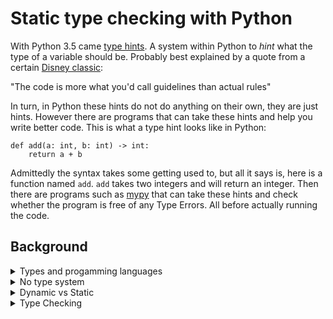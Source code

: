 # Static type checking with Python

With Python 3.5 came [type hints](https://www.python.org/dev/peps/pep-0484/). A system within Python to *hint* what the type of a variable should be. Probably best explained by a quote from a certain [Disney classic](https://www.imdb.com/title/tt0325980/):

"The code is more what you'd call guidelines than actual rules"

In turn, in Python these hints do not do anything on their own, they are just hints. However there are programs that can take these hints and help you write better code. This is what a type hint looks like in Python:

```Py
def add(a: int, b: int) -> int:
    return a + b
```

Admittedly the syntax takes some getting used to, but all it says is, here is a function named `add`. `add` takes two integers and will return an integer. Then there are programs such as [mypy](http://mypy-lang.org/) that can take these hints and check whether the program is free of any Type Errors. All before actually running the code.


## Background
<details>
<summary>Types and progamming languages</summary>

Different programming languages have different type systems, but why? Take a quick peek at the example below:


### Python

```Py
def add(a, b):
    return a + b
```

Python's approach is simple, we'll just run the code and see if it works. If `a` and `b` can be added together, then great let's add them together. This all works:

```Py
add(1, 2)
add(1, 2.0)
add([1, 2], [3, 4])
```

But this does **not**:

```Py
add([1, 2], 3)
```

And worse yet, we won't know that it does not work until this code is actually run. If the code is not properly tested, then running this function might not happen until its shipped to the client. In which case... **nightmares**.


### C

Okay, but what about other languages? Remember C?

```C
// C
int add(int a, int b) {
    return a + b;
}
```

C takes a wildly different approach, put a concrete type in front of everything and check it when trying to compile. That way we'll know up front whether the code will even run. Because this:

```
add(1.0, 2.0);
```

Will nicely throw a compile error. No chance that this code reaches the client's desk! But wait, surely adding floats together is fine, right? Easy fix, write more code:

```C
float add(float a, float b) {
    return a + b;
}
```

> For the curious, there are ways to escape C's type system through the use of casting and pointers. Most notably through the use of `void` pointers.


### Java

Let's find a middleground, Java. Java is a bureaucratic programming languages of sorts. Nothing is assumed, and everything has to be explicitly denoted. Here is an example: 

```java
public static Number add(Number a, Number b) {
    return a.doubleValue() + two.doubleValue();
}
```

Quickly jumping over `public static`, which just means this function can be called from anywhere (`public`) and is always available (`static`). You'll find the word `Number`.

What is a `Number`? Well, as it turns out, [Number](https://docs.oracle.com/javase/8/docs/api/java/lang/Number.html) is a `class` of which each number (`Integer`, `Float`, `Double`, etc.) inherits. So really what this function says is, anything that inherits from Number, and thus can do anything a Number can do, can be passed into this function.

`a.doubleValue()`??? Inside the function it is now unknown what types `a` and `b` are. All we know is that they are both `Number`s. At this point we can only assume that `a` and `b` can do anything a `Number` can do and that is not much! In fact, a `Number` in Java can only convert itself to a more concrete `Double`, `Integer`, `Float`, etc. So what this function does is convert both `a` and `b` to `Double`s and then adds them together. Luckily the resulting `Double` is also a `Number` so we can immediately return it.

Through this, this all works:

```java
add(1, 2);
add(4.0, 5);
add(4.0, 5.0);
```

And this will still nicely give a compile error:

```java
add("hello", "bye");
```

Problem solved... right? Well, we did end up paying a steep price. Because be honest, which one is easier to understand:

```Py
def add(a, b):
    return a + b
```

```java
public static Number add(Number a, Number b) {
    return a.doubleValue() + two.doubleValue();
}
```

Suprisingly perhaps, is that the answer to that question depends on who you'd ask. If you are used to dealing with millions of lines of code written by many others before you, you might strongly prefer the `Java` implementation. Simply because it gives you all information you need to know.
</details>

<details>
<summary>No type system</summary>

All your computer has is `1`-s and `0`-s, and all it can do is operate on these ones and zeroes. So at the root there are effectively no types. Instead the program just has to treat certain ones and zeroes differently than others. This is true in machine code (the ones and zeros), but also one level higher in [an assembly language](https://cs.lmu.edu/~ray/notes/x86assembly/). These type of languages are often just the instructions an operating system can execute, but in a more convenient text form. Assembly languages do contain data instructions for storing the length and allignment of data, but not much more than that. Naturally this way of working is error prone and undesirable. 
</details>

<details>
<summary>Dynamic vs Static</summary>

All programming languages have some form of type system, but when and what they do with that system varies. First, let's talk about when. There are two main forms, **static** and **dynamic**, and they are not exclusive from one another. 

#### Static

Static in this context just means before execution, that could be when compiling the code or through running a seperate type checker. For instance, C makes use of static type checking to ensure that all types operate with one another upon compilation. That way, there is no (technically, little) chance for any type errors while running the program. On top of this C compilers also make use of the type information upon compilation to better optimize the resulting program. By for instance reserving precisely enough memory, as the data and their types is know up front.

#### Dynamic

Dynamic means during execution of a program, or in runtime. A good example of a dynamic type system is Python. Values in Python do have types, there are `int`s, `list`s, `string`s, you name it. Misuse of these types will often result in an error, for instance this code:

```Py
"hello" + [1,2,3]
```

Will raise a `TypeError` upon execution. But only during execution. So the information is there, and Python will protect you from weird and unexpected results, but a little late perhaps.

That said, dynamic type systems are often flexible and easy to use. As a programmer you don't have to worry about declaring types, and that means writing less code and probably easier to read code. This is a big reason as to why scripting languages such as Python, JavaScript and Bash tend to favor dynamic type systems. The flexibility in turn makes it possible to do extensive introspection, allowing the program itself to reason about types too. For instance in Python you can check the type of a variable through:

```Py
isinstance(a, int)
```
</details>

<details>
<summary>Type Checking</summary>

Type information can be used for different things, such as optimizing programs, ensuring enough memory is available, but perhaps most important to us programmers: type checking. Ensuring that the program is free of any type errors. 

Type checking can be done both dynamically and statically. But, dynamic type checking happens while running the program and will inevitably impact performance. That is why dynamic type checking is usually only done upon execution of a line of code, to ensure no unnecessary checks are done. That execution of a line of code might be very late, and if you are not testing properly, it might just be in the hands of the end user by the time that buggy line of code finally runs.

In contrast static type checking does not need to worry about performance (as much). Afterall, this style of type checking happens in the developer's time (hence the "as much"), and not the end user's time. This enables a static type checker to do more complex type of checks and give better hints as to what is going wrong. However, to perform static type checking the information on types needs to be available before running the code. That often means that you as a programmer need to add this information. That is both a blessing and a curse. You will have to write more code, but the added information will make it easier for your co-workers or your future self to understand.

Static type checking is often preferred, and so much so that languages such as JavaScript (in the form of TypeScript) and Python have started to adopt type information to enable static type checking. 
</details>
